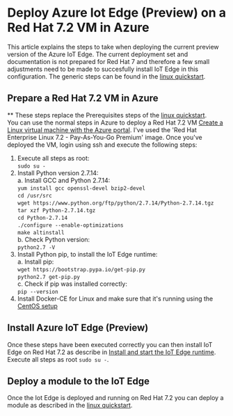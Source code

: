 # Deploy Azure Iot Edge (Preview) on a Red Hat 7.2 VM in Azure 
This article explains the steps to take when deploying the current preview version of the Azure IoT Edge. The current deployment set and documentation is not prepared for Red Hat 7 and therefore a few small adjustments need to be made to succesfully install IoT Edge in this configuration. The generic steps can be found in the [linux quickstart](https://docs.microsoft.com/en-us/azure/iot-edge/quickstart-linux).

## Prepare a Red Hat 7.2 VM in Azure
** These steps replace the Prerequisites steps of the [linux quickstart](https://docs.microsoft.com/en-us/azure/iot-edge/quickstart-linux#prerequisites).<br>
You can use the normal steps in Azure to deploy a Red Hat 7.2 VM [Create a Linux virtual machine with the Azure portal](https://docs.microsoft.com/en-us/azure/virtual-machines/linux/quick-create-portal). I've used the 'Red Hat Enterprise Linux 7.2 - Pay-As-You-Go Premium' image. Once you've deployed the VM, login using ssh and execute the following steps:
1.  Execute all steps as root: <br>
    `sudo su -` <br>
2.  Install Python version 2.7.14: <br>
    a.  Install GCC and Python 2.7.14: <br>
        `yum install gcc openssl-devel bzip2-devel` <br>
        `cd /usr/src` <br>
        `wget https://www.python.org/ftp/python/2.7.14/Python-2.7.14.tgz` <br>
        `tar xzf Python-2.7.14.tgz` <br>
        `cd Python-2.7.14` <br>
        `./configure --enable-optimizations` <br>
        `make altinstall` <br>
    b.  Check Python version: <br>
        `python2.7 -V` <br>
2.  Install Python pip, to install the IoT Edge runtime: <br>
    a. Install pip: <br>
        `wget https://bootstrap.pypa.io/get-pip.py` <br>
        `python2.7 get-pip.py` <br>
    c.  Check if pip was installed correctly: <br>
        `pip --version` <br>
3.  Install Docker-CE for Linux and make sure that it's running using the [CentOS setup](https://docs.docker.com/install/linux/docker-ce/centos/)

## Install Azure IoT Edge (Preview)
Once these steps have been executed correctly you can then install IoT Edge on Red Hat 7.2 as describe in [Install and start the IoT Edge runtime](https://docs.microsoft.com/en-us/azure/iot-edge/quickstart-linux#install-and-start-the-iot-edge-runtime). Execute all steps as root `sudo su -`. <br>

## Deploy a module to the IoT Edge
Once the Iot Edge is deployed and running on Red Hat 7.2 you can deploy a module as described in the [linux quickstart](https://docs.microsoft.com/en-us/azure/iot-edge/quickstart-linux#deploy-a-module).
